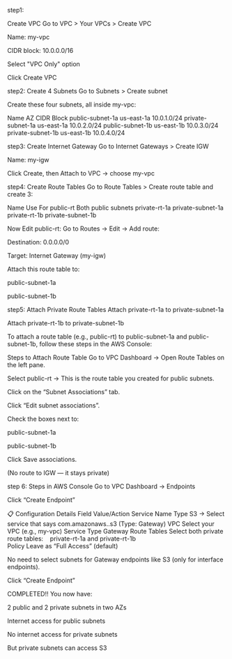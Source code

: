 step1:

Create VPC
Go to VPC > Your VPCs > Create VPC

Name: my-vpc

CIDR block: 10.0.0.0/16

Select "VPC Only" option

Click Create VPC

step2:
Create 4 Subnets
Go to Subnets > Create subnet

Create these four subnets, all inside my-vpc:

Name	AZ	CIDR Block
public-subnet-1a	us-east-1a	10.0.1.0/24
private-subnet-1a	us-east-1a	10.0.2.0/24
public-subnet-1b	us-east-1b	10.0.3.0/24
private-subnet-1b	us-east-1b	10.0.4.0/24

step3:
Create Internet Gateway
Go to Internet Gateways > Create IGW

Name: my-igw

Click Create, then Attach to VPC → choose my-vpc

step4:
Create Route Tables
Go to Route Tables > Create route table and create 3:

Name	Use For
public-rt	Both public subnets
private-rt-1a	private-subnet-1a
private-rt-1b	private-subnet-1b

Now Edit public-rt:
Go to Routes → Edit → Add route:

Destination: 0.0.0.0/0

Target: Internet Gateway (my-igw)

Attach this route table to:

public-subnet-1a

public-subnet-1b

step5:
Attach Private Route Tables
Attach private-rt-1a to private-subnet-1a

Attach private-rt-1b to private-subnet-1b

To attach a route table (e.g., public-rt) to public-subnet-1a and public-subnet-1b, follow these steps in the AWS Console:

Steps to Attach Route Table
Go to VPC Dashboard
→ Open Route Tables on the left pane.

Select public-rt
→ This is the route table you created for public subnets.

Click on the “Subnet Associations” tab.

Click “Edit subnet associations”.

Check the boxes next to:

public-subnet-1a

public-subnet-1b

Click Save associations.



(No route to IGW — it stays private)

step 6:
Steps in AWS Console
Go to VPC Dashboard → Endpoints

Click “Create Endpoint”

📋 Configuration Details
Field	Value/Action
Service Name	Type S3 → Select service that says com.amazonaws.<region>.s3 (Type: Gateway)
VPC	Select your VPC (e.g., my-vpc)
Service Type	Gateway
Route Tables	Select both private route tables:
   private-rt-1a and private-rt-1b	
Policy	Leave as “Full Access” (default)

No need to select subnets for Gateway endpoints like S3 (only for interface endpoints).

Click “Create Endpoint”

COMPLETED!!
You now have:

2 public and 2 private subnets in two AZs

Internet access for public subnets

No internet access for private subnets

But private subnets can access S3